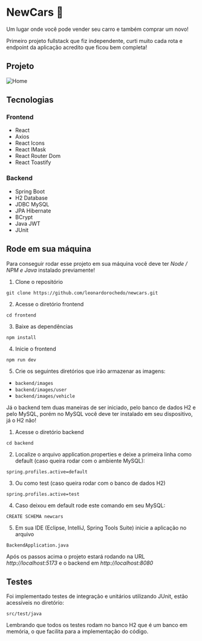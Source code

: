 # NewCars 🚗

Um lugar onde você pode vender seu carro e também comprar um novo!

Primeiro projeto fullstack que fiz independente, curti muito cada rota e endpoint da aplicação acredito que ficou bem completa!

## Projeto

![Home](https://user-images.githubusercontent.com/62243365/218235172-dd68a2c2-9fcb-4532-b239-89a5ea5140c6.png)

## Tecnologias

### Frontend

- React
- Axios
- React Icons
- React IMask
- React Router Dom
- React Toastify

### Backend

- Spring Boot
- H2 Database
- JDBC MySQL
- JPA Hibernate
- BCrypt
- Java JWT
- JUnit

## Rode em sua máquina

Para conseguir rodar esse projeto em sua máquina você deve ter <i>Node / NPM e Java</i> instalado previamente!

1. Clone o repositório

```
git clone https://github.com/leonardorochedo/newcars.git
```

2. Acesse o diretório frontend

```
cd frontend
```

3. Baixe as dependências

```
npm install
```

4. Inicie o frontend

```
npm run dev
```

5. Crie os seguintes diretórios que irão armazenar as imagens:

- `backend/images`
- `backend/images/user`
- `backend/images/vehicle`


Já o backend tem duas maneiras de ser iniciado, pelo banco de dados H2 e pelo MySQL, porém no MySQL você deve ter instalado em seu dispositivo, já o H2 não!

1. Acesse o diretório backend

```
cd backend
```

2. Localize o arquivo application.properties e deixe a primeira linha como default (caso queira rodar com o ambiente MySQL):

```
spring.profiles.active=default
```

3. Ou como test (caso queira rodar com o banco de dados H2)

```
spring.profiles.active=test
```

4. Caso deixou em default rode este comando em seu MySQL:

```
CREATE SCHEMA newcars
```

5. Em sua IDE (Eclipse, IntelliJ, Spring Tools Suite) inicie a aplicação no arquivo

```
BackendApplication.java
```

Após os passos acima o projeto estará rodando na URL *http://localhost:5173* e o backend em *http://localhost:8080*

## Testes

Foi implementado testes de integração e unitários utilizando JUnit, estão acessíveis no diretório:

```
src/test/java
```

Lembrando que todos os testes rodam no banco H2 que é um banco em memória, o que facilita para a implementação do código.
